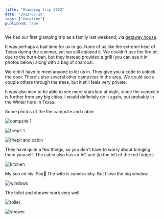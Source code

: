 ```yaml
---
title: "Glamping trip 2022"
date: "2022-07-29"
tags: ["Vacation"]
published: true
---
```


We had our first glamping trip as a family last weekend, via [getaway.house](https://getaway.house).

It was perhaps a bad time for us to go. None of us like the extreme heat of Texas during the summer, yet we still enjoyed it. We couldn't use the fire pit due to the burn-ban, but they instead provided a grill (you can see it in photos below) along with a bag of charcoal.

We didn't have to meet anyone to let us in. They give you a code to unlock the door. There's also several other campsites in the area. We could see a couple others through the trees, but it still feels very private.

It was also nice to be able to see more stars late at night, since the campsite is further from any big cities. I would definitely do it again, but probably in the Winter here in Texas.

Some photos of the the campsite and cabin:

![campsite 1](glamping2022-01-campsite.jpg)

![firepit 1](glamping2022-02-firepit.jpg)

![firepit and cabin](glamping2022-03-firepit.jpg)

They have quite a few things, so you don't have to worry about bringing them yourself. The cabin also has an AC unit (to the left of the red fridge.)

![kitchen](glamping2022-04-utils.jpg)

My son on his iPad🤣 The wife is camera-shy. But I love the big window.

![windows](glamping2022-05-beds-windows.jpg)

The toilet and shower work very well.

![toilet](glamping2022-06-toilet.jpg)

![shower](glamping2022-07-shower.jpg)


